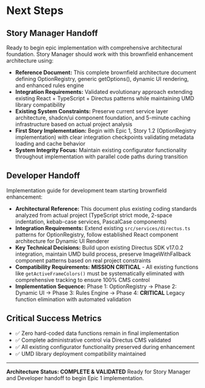 # Next Steps

## Story Manager Handoff

Ready to begin epic implementation with comprehensive architectural foundation. Story Manager should work with this brownfield enhancement architecture using:

- **Reference Document:** This complete brownfield architecture document defining OptionRegistry, generic getOptions(), dynamic UI rendering, and enhanced rules engine
- **Integration Requirements:** Validated evolutionary approach extending existing React + TypeScript + Directus patterns while maintaining UMD library compatibility
- **Existing System Constraints:** Preserve current service layer architecture, shadcn/ui component foundation, and 5-minute caching infrastructure based on actual project analysis
- **First Story Implementation:** Begin with Epic 1, Story 1.2 (OptionRegistry implementation) with clear integration checkpoints validating metadata loading and cache behavior
- **System Integrity Focus:** Maintain existing configurator functionality throughout implementation with parallel code paths during transition

## Developer Handoff

Implementation guide for development team starting brownfield enhancement:

- **Architectural Reference:** This document plus existing coding standards analyzed from actual project (TypeScript strict mode, 2-space indentation, kebab-case services, PascalCase components)
- **Integration Requirements:** Extend existing `src/services/directus.ts` patterns for OptionRegistry, follow established React component architecture for Dynamic UI Renderer
- **Key Technical Decisions:** Build upon existing Directus SDK v17.0.2 integration, maintain UMD build process, preserve ImageWithFallback component patterns based on real project constraints
- **Compatibility Requirements:** **MISSION CRITICAL** - All existing functions like `getActiveFrameColors()` must be systematically eliminated with comprehensive tracking to ensure 100% CMS control
- **Implementation Sequence:** Phase 1: OptionRegistry → Phase 2: Dynamic UI → Phase 3: Rules Engine → Phase 4: **CRITICAL** Legacy function elimination with automated validation

## Critical Success Metrics
- ✅ Zero hard-coded data functions remain in final implementation
- ✅ Complete administrative control via Directus CMS validated
- ✅ All existing configurator functionality preserved during enhancement
- ✅ UMD library deployment compatibility maintained

---

**Architecture Status: COMPLETE & VALIDATED**
Ready for Story Manager and Developer handoff to begin Epic 1 implementation.